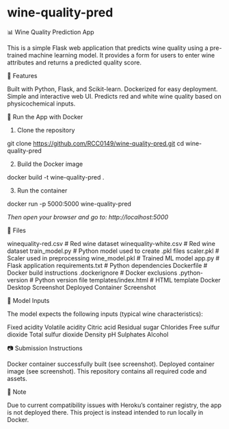 # wine-quality-pred

📊 Wine Quality Prediction App

This is a simple Flask web application that predicts wine quality using a pre-trained machine learning model. It provides a form for users to enter wine attributes and returns a predicted quality score.

🚀 Features

Built with Python, Flask, and Scikit-learn.
Dockerized for easy deployment.
Simple and interactive web UI.
Predicts red and white wine quality based on physicochemical inputs.

🐳 Run the App with Docker

1. Clone the repository

git clone https://github.com/RCC0149/wine-quality-pred.git
cd wine-quality-pred

2. Build the Docker image

docker build -t wine-quality-pred .

3. Run the container

docker run -p 5000:5000 wine-quality-pred

*Then open your browser and go to: http://localhost:5000*

📁 Files

winequality-red.csv    # Red wine dataset
winequality-white.csv  # Red wine dataset
train_model.py         # Python model used to create .pkl files
scaler.pkl             # Scaler used in preprocessing
wine_model.pkl         # Trained ML model
app.py                 # Flask application
requirements.txt       # Python dependencies
Dockerfile             # Docker build instructions
.dockerignore          # Docker exclusions
.python-version        # Python version file
templates/index.html   # HTML template
Docker Desktop Screenshot
Deployed Container Screenshot

🧪 Model Inputs

The model expects the following inputs (typical wine characteristics):

Fixed acidity
Volatile acidity
Citric acid
Residual sugar
Chlorides
Free sulfur dioxide
Total sulfur dioxide
Density
pH
Sulphates
Alcohol

📷 Submission Instructions

Docker container successfully built (see screenshot).
Deployed container image (see screenshot).
This repository contains all required code and assets.

🧠 Note

Due to current compatibility issues with Heroku’s container registry, the app is not deployed there. This project is instead intended to run locally in Docker.
